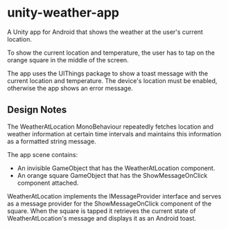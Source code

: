 # unity-weather-app

A Unity app for Android that shows the weather at the user's current location.

To show the current location and temperature, the user has to tap on the orange square in the middle of the screen.

The app uses the UIThings package to show a toast message with the current location and temperature. The device's location must be enabled, otherwise the app shows an error message.

## Design Notes

The WeatherAtLocation MonoBehaviour repeatedly fetches location and weather information at certain time intervals and maintains this information as a formatted string message.

The app scene contains:
* An invisible GameObject that has the WeatherAtLocation component.
* An orange square GameObject that has the ShowMessageOnClick component attached.

WeatherAtLocation implements the IMessageProvider interface and serves as a message provider for the ShowMessageOnClick component of the square.
When the square is tapped it retrieves the current state of WeatherAtLocation's message and displays it as an Android toast.
